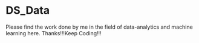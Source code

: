 # DS_Data
Please find the work done by me in the field of data-analytics and machine learning here.
Thanks!!!Keep Coding!!!

